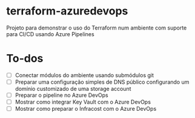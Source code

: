 # terraform-azuredevops
Projeto para demonstrar o uso do Terraform num ambiente com suporte para CI/CD usando Azure Pipelines



# To-dos

- [ ] Conectar módulos do ambiente usando submódulos git
- [ ] Preparar uma configuração simples de DNS público configurando um domínio customizado de uma storage account
- [ ] Preparar o pipeline no Azure DevOps
- [ ] Mostrar como integrar Key Vault com o Azure DevOps
- [ ] Mostrar como preparar o Infracost com o Azure DevOps